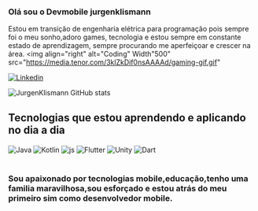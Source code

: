 ### Olá sou o Devmobile jurgenklismann 
Estou em transição de engenharia elétrica para programação pois sempre foi o meu sonho,adoro games, tecnologia e estou sempre em constante estado de aprendizagem, sempre procurando me aperfeiçoar e crescer na área.
<img align="right" alt="Coding" Width"500" src="https://media.tenor.com/3klZkDif0nsAAAAd/gaming-gif.gif"


[![Linkedin](https://img.shields.io/badge/LinkedIn-0077B5?style=for-the-badge&logo=linkedin&logoColor=white)](https://www.linkedin.com/in/jurgen-klismann-b20b26120/)

![JurgenKlismann GitHub stats](https://github-readme-stats.vercel.app/api?username=JurgenKlismann&show_icons=true&theme=synthwave)

## Tecnologias que estou aprendendo e aplicando no dia a dia

<div style="display: inline_block">
  <img align="center" alt="Java" src="https://img.shields.io/badge/Java-ED8B00?style=for-the-badge&logo=java&logoColor=white" />
  <img align="center" alt="Kotlin" src="https://img.shields.io/badge/Kotlin-0095D5?&style=for-the-badge&logo=kotlin&logoColor=white" />
  <img align="center" alt="js" src="https://img.shields.io/badge/JavaScript-F7DF1E?style=for-the-badge&logo=javascript&logoColor=black" />
  <img align="center" alt="Flutter" src="https://img.shields.io/badge/Flutter-02569B?style=for-the-badge&logo=flutter&logoColor=white" />
  <img align="center" alt="Unity" src="https://img.shields.io/badge/Unity-100000?style=for-the-badge&logo=unity&logoColor=white" />
  <img align="center" alt="Dart" src="https://img.shields.io/badge/Unity-100000?style=for-the-badge&logo=unity&logoColor=white" />
</div><br/>

### Sou apaixonado por tecnologias mobile,educação,tenho uma familia maravilhosa,sou esforçado e estou atrás do meu primeiro sim como desenvolvedor mobile.
